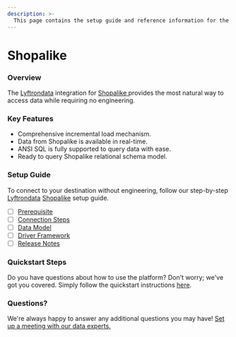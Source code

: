 ```yaml
---
description: >-
  This page contains the setup guide and reference information for the Shopalike source connector.
---
```


# Shopalike

### Overview

The [Lyftrondata](https://www.lyftrondata.com/) integration for [Shopalike](https://www.lyftrondata.com/integration/shopalike/)[ ](https://www.lyftrondata.com/integration/shopalike/)provides the most natural way to access data while requiring no engineering.

### Key Features

* Comprehensive incremental load mechanism.
* Data from Shopalike is available in real-time.&#x20;
* ANSI SQL is fully supported to query data with ease.
* Ready to query Shopalike relational schema model.

### Setup Guide

To connect to your destination without engineering, follow our step-by-step [Lyftrondata](https://www.lyftrondata.com/)  [Shopalike](https://www.lyftrondata.com/integration/shopalike/) setup guide.

* [ ] [Prerequisite](../../marketing-analytics/shopalike/prerequisite.md)
* [ ] [Connection Steps](../../marketing-analytics/shopalike/connection-steps.md)
* [ ] [Data Model](../../marketing-analytics/shopalike/data-model/)
* [ ] [Driver Framework](../../marketing-analytics/shopalike/driver-framework/)
* [ ] [Release Notes](../../marketing-analytics/shopalike/release-notes.md)

### Quickstart Steps

Do you have questions about how to use the platform? Don't worry; we've got you covered. Simply follow the quickstart instructions [here](../../../quickstart-steps.md).

### Questions? <a href="#questions" id="questions"></a>

We're always happy to answer any additional questions you may have! [Set up a meeting with our data experts.](https://www.lyftrondata.com/book-a-meeting/)

